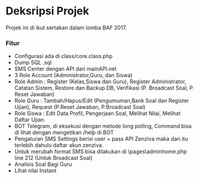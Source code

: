 # Deksripsi Projek #

Projek ini di ikut sertakan dalam lomba BAF 2017.

### Fitur ###

* Configurasi ada di class/core.class.php
* Dump SQL .sql
* SMS Center dengan API dari mainAPI.net
* 3 Role Account (Administrator,Guru, dan Siswa)
* Role Admin : Register (Kelas,Siswa dan Guru), Register Administrator, Catatan Sistem, Restore dan Backup DB, Verifikasi (P. Broadcast Soal, P. Reset Jawaban)
* Role Guru  : Tambah/Hapus/Edit (Pengumuman,Bank Soal dan Register Ujian), Request (P.Reset Jawaban, P.Broadcast Soal)
* Role Siswa : Edit Data Profil, Pengerjaan Soal, Melihat Nilai, Melihat Daftar Ujian.
* BOT Telegram, di eksekusi dengan metode long polling, Command bisa di lihat dengan mengetikan /help di BOT
* Pengaturan SMS Settings berisi user + pass API Zenziva maka dari itu terlebih dahulu daftar akun zenziva.
* Untuk merubah format SMS bisa dilakukan di \pages\adminhome.php line 212 (Untuk Broadcast Soal)
* Analisis Soal Bagi Guru
* Lihat nilai Instant
